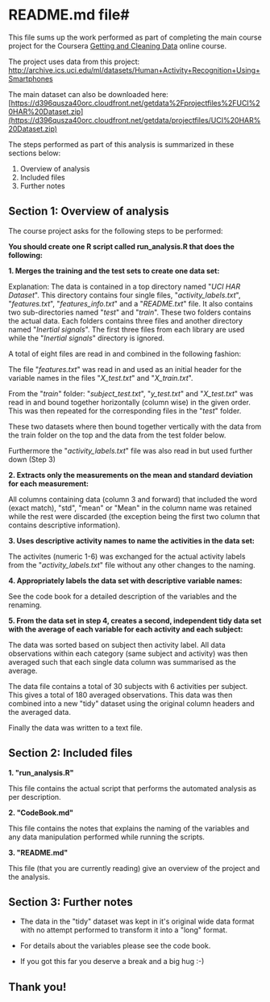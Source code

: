 # README.md file#

This file sums up the work performed as part of completing the main course project for the Coursera [Getting and Cleaning Data](Getting%20and%20Cleaning%20Data) online course.

The project uses data from this project:
http://archive.ics.uci.edu/ml/datasets/Human+Activity+Recognition+Using+Smartphones

The main dataset can also be downloaded here:
[https://d396qusza40orc.cloudfront.net/getdata%2Fprojectfiles%2FUCI%20HAR%20Dataset.zip](https://d396qusza40orc.cloudfront.net/getdata/projectfiles/UCI%20HAR%20Dataset.zip)

The steps performed as part of this analysis is summarized in these sections below:

 1. Overview of analysis
 2. Included files
 3. Further notes

Section 1: Overview of analysis
-------

The course project asks for the following steps to be performed:

**You should create one R script called run_analysis.R that does the following:**

**1. Merges the training and the test sets to create one data set:**

Explanation: The data is contained in a top directory named "*UCI HAR Dataset*". This directory contains four single files, "*activity_labels.txt*", "*features.txt*", "*features_info.txt*" and a "*README.txt*" file. It also contains two sub-directories named "*test*" and "*train*". These two folders contains the actual data. Each folders contains three files and another directory named "*Inertial signals*". The first three files from each library are used while the  "*Inertial signals*" directory is ignored.

A total of eight files are read in and combined in the following fashion:

The file "*features.txt*" was read in and used as an initial header for the variable names in the files "*X_test.txt*" and "*X_train.txt*".

From the "*train*" folder: "*subject_test.txt*", "*y_test.txt*" and "*X_test.txt*" was read in and bound together horizontally (column wise) in the given order. This was then repeated for the corresponding files in the "*test*" folder.

These two datasets where then bound together vertically with the data from the train folder on the top and the data from the test folder below.

Furthermore the "*activity_labels.txt*" file was also read in but used further down (Step 3) 

**2. Extracts only the measurements on the mean and standard deviation for each measurement:**

All columns containing data (column 3 and forward) that included the word (exact match), "std", "mean" or "Mean" in the column name was retained while the rest were discarded (the exception being the first two column that contains descriptive information).

**3. Uses descriptive activity names to name the activities in the data set:**

The activites (numeric 1-6) was exchanged for the actual activity labels from the "*activity_labels.txt*" file without any other changes to the naming.

**4. Appropriately labels the data set with descriptive variable names:**

See the code book for a detailed description of the variables and the renaming. 

**5. From the data set in step 4, creates a second, independent tidy data set with the average of each variable for each activity and each subject:**

The data was sorted based on subject then activity label. All data observations within each category (same subject and activity) was then averaged such that each single data column was summarised as the average.

The data file contains a total of 30 subjects with 6 activities per subject. This gives a total of 180 averaged observations. This data was then combined into a new "tidy" dataset using the original column headers and the averaged data.

Finally the data was written to a text file.

Section 2: Included files
-------

 **1. "run_analysis.R"**

This file contains the actual script that performs the automated analysis as per description.
 
 **2. "CodeBook.md"**

This file contains the notes that explains the naming of the variables and any data manipulation performed while running the scripts.

 **3. "README.md"**

This file (that you are currently reading) give an overview of the project and the analysis.

Section 3: Further notes
-------

- The data in the "tidy" dataset was kept in it's original wide data format with no attempt performed to transform it into a "long" format.

- For details about the variables please see the code book.

- If you got this far you deserve a break and a big hug :-)


## Thank you! ##
